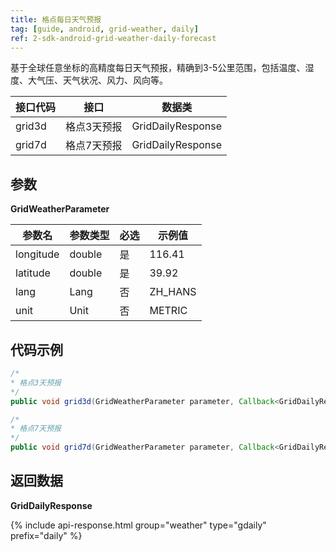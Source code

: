```yaml
---
title: 格点每日天气预报
tag: [guide, android, grid-weather, daily]
ref: 2-sdk-android-grid-weather-daily-forecast
---
```


基于全球任意坐标的高精度每日天气预报，精确到3-5公里范围，包括温度、湿度、大气压、天气状况、风力、风向等。

| 接口代码            | 接口     | 数据类             |
| --------------------------- | ---- | ------------------ |
| grid3d | 格点3天预报| GridDailyResponse |
| grid7d | 格点7天预报| GridDailyResponse |


## 参数 

**GridWeatherParameter**

| 参数名   | 参数类型 | 必选 | 示例值 |
| -------- | -------- | ---- | ------ |
| longitude | double | 是 | 116.41 |
| latitude | double | 是 | 39.92 |
| lang | Lang | 否 | ZH_HANS |
| unit | Unit | 否 | METRIC |

## 代码示例

```java
/*
* 格点3天预报
*/
public void grid3d(GridWeatherParameter parameter, Callback<GridDailyResponse> callback);

/*
* 格点7天预报
*/
public void grid7d(GridWeatherParameter parameter, Callback<GridDailyResponse> callback);
```

## 返回数据

**GridDailyResponse**

{% include api-response.html group="weather" type="gdaily" prefix="daily"  %}
